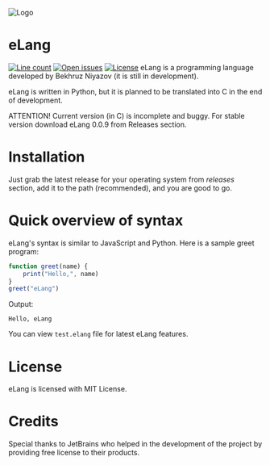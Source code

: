 ![Logo](logo/eLang.png)
# eLang
[![Line count](https://img.shields.io/tokei/lines/github/BekhruzSNiyazov/eLang)](https://github.com/BekhruzSNiyazov/eLang)
[![Open issues](https://img.shields.io/github/issues/BekhruzSNiyazov/eLang)](https://github.com/BekhruzSNiyazov/eLang/issues)
[![License](https://img.shields.io/github/license/BekhruzSNiyazov/eLang)](https://github.com/BekhruzSNiyazov/eLang/blob/master/LICENSE)
eLang is a programming language developed by Bekhruz Niyazov (it is still in development).

eLang is written in Python, but it is planned to be translated into C in the end of development.

ATTENTION! Current version (in C) is incomplete and buggy. For stable version download eLang 0.0.9 from Releases section.

# Installation
Just grab the latest release for your operating system from _releases_ section, add it to the path (recommended), and you are good to go.

# Quick overview of syntax
eLang's syntax is similar to JavaScript and Python. Here is a sample greet program:
```javascript
function greet(name) {
	print("Hello,", name)
}
greet("eLang")
```
Output:
```
Hello, eLang
```
You can view `test.elang` file for latest eLang features.

# License
eLang is licensed with MIT License.

# Credits
Special thanks to JetBrains who helped in the development of the project by providing free license to their products.
